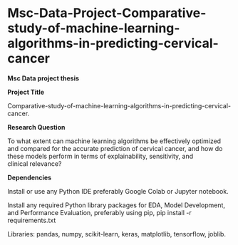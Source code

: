 # Msc-Data-Project-Comparative-study-of-machine-learning-algorithms-in-predicting-cervical-cancer

**Msc Data project thesis**

**Project Title**

Comparative-study-of-machine-learning-algorithms-in-predicting-cervical-cancer.

**Research Question**

To what extent can machine learning algorithms be effectively optimized and compared for the accurate 
prediction of cervical cancer, and how do these models perform in terms of explainability, sensitivity, and 
clinical relevance?

**Dependencies**

Install or use any Python IDE preferably Google Colab or Jupyter notebook.

Install any required Python library packages for EDA, Model Development, and Performance Evaluation, preferably using pip, pip install -r requirements.txt

Libraries: pandas, numpy, scikit-learn, keras, matplotlib, tensorflow, joblib.

